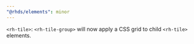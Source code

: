 ```yaml
---
"@rhds/elements": minor
---
```


`<rh-tile>`: `<rh-tile-group>` will now apply a CSS grid to child `<rh-tile>` elements.
